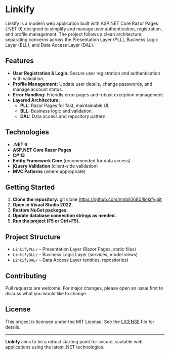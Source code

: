 # Linkify

Linkify is a modern web application built with ASP.NET Core Razor Pages (.NET 9) designed to simplify and manage user authentication, registration, and profile management. The project follows a clean architecture, separating concerns across the Presentation Layer (PLL), Business Logic Layer (BLL), and Data Access Layer (DAL).

## Features

-   **User Registration & Login:** Secure user registration and authentication with validation.
-   **Profile Management:** Update user details, change passwords, and manage account status.
-   **Error Handling:** Friendly error pages and robust exception management.
-   **Layered Architecture:**
    -   **PLL:** Razor Pages for fast, maintainable UI.
    -   **BLL:** Business logic and validation.
    -   **DAL:** Data access and repository pattern.

## Technologies

-   **.NET 9**
-   **ASP.NET Core Razor Pages**
-   **C# 13**
-   **Entity Framework Core** (recommended for data access)
-   **jQuery Validation** (client-side validation)
-   **MVC Patterns** (where appropriate)

## Getting Started

1. **Clone the repository:**
   git clone https://github.com/mnbil0680/linkify.git
2. **Open in Visual Studio 2022.**
3. **Restore NuGet packages.**
4. **Update database connection strings as needed.**
5. **Run the project (F5 or Ctrl+F5).**

## Project Structure

-   `LinkifyPLL/` – Presentation Layer (Razor Pages, static files)
-   `LinkifyBLL/` – Business Logic Layer (services, model views)
-   `LinkifyDAL/` – Data Access Layer (entities, repositories)

## Contributing

Pull requests are welcome. For major changes, please open an issue first to discuss what you would like to change.

## License

This project is licensed under the MIT License. See the [LICENSE](LinkifyPLL/wwwroot/lib/jquery-validation/LICENSE.md) file for details.

---

**Linkify** aims to be a robust starting point for secure, scalable web applications using the latest .NET technologies.
